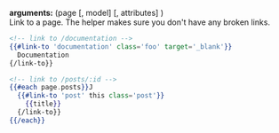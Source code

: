 **arguments:** (page [, model] [, attributes] )  
Link to a page. The helper makes sure you don't have any broken links.
``` hbs
<!-- link to /documentation -->
{{#link-to 'documentation' class='foo' target='_blank'}}
  Documentation
{/link-to}}

<!-- link to /posts/:id -->
{{#each page.posts}}J
  {{#link-to 'post' this class='post'}}
    {{title}}
  {/link-to}}
{{/each}}
```



